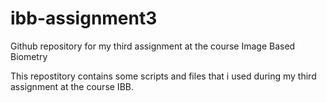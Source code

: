 # ibb-assignment3
Github repository for my third assignment at the course Image Based Biometry

This repostitory contains some scripts and files that i used during my third assignment at the course IBB.
